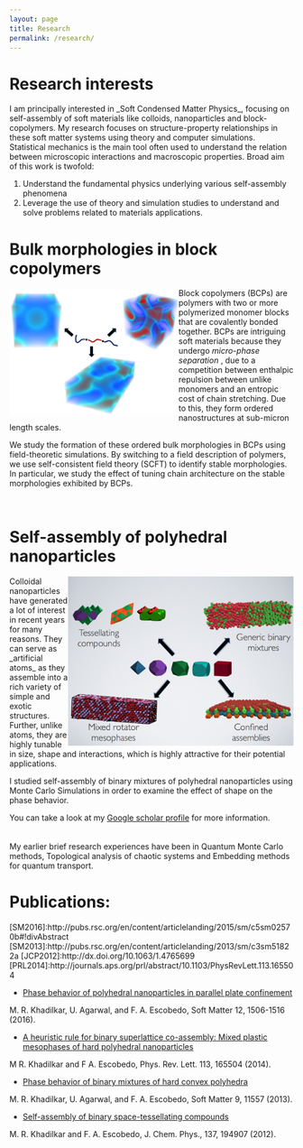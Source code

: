 ```yaml
---
layout: page
title: Research
permalink: /research/
---
```


<!-- {% include image.html url="/images/octojekyll.png" caption="Octojekyll." width=300 align="right" %} -->


<h1> Research interests </h1>
I am principally interested in _Soft Condensed Matter Physics_, focusing on self-assembly of soft materials like colloids, nanoparticles and block-copolymers. My research focuses on structure-property relationships in these soft matter systems using theory and computer simulations. Statistical mechanics is the main tool often used to understand the relation between microscopic interactions and macroscopic properties. Broad aim of this work is twofold:

1. Understand the fundamental physics underlying various self-assembly phenomena
2. Leverage the use of theory and simulation studies to understand and solve problems related to materials applications.

<h1>Bulk morphologies in block copolymers</h1>
<img src="/images/bcp-sa.png"   align="left" width="300">

Block copolymers (BCPs) are polymers with two or more polymerized monomer blocks that are covalently bonded together. BCPs are intriguing soft materials because they undergo _micro-phase separation_ , due to a competition between enthalpic repulsion between unlike monomers and an entropic cost of chain stretching. Due to this, they form ordered nanostructures at sub-micron length scales.

We study the formation of these ordered bulk morphologies in BCPs using field-theoretic simulations. By switching to a field description of polymers, we use self-consistent field theory (SCFT) to identify stable morphologies. In particular, we study the effect of tuning chain architecture on the stable morphologies exhibited by BCPs.

<br>

<h1>Self-assembly of polyhedral nanoparticles</h1>

<img src="/images/polyhedra.png"   align="right" width="400">
Colloidal nanoparticles have generated a lot of interest in recent years for many reasons. They can serve as _artificial atoms_ as they assemble into a rich variety of simple and exotic structures. Further, unlike atoms, they are highly tunable in size, shape and interactions, which is highly attractive for their potential applications.

 I studied self-assembly of binary mixtures of polyhedral nanoparticles using Monte Carlo Simulations in order to examine the effect of shape on the phase behavior.

<!-- ![polyhedral colloids](/images/coto.png) -->
<!-- <img src="/images/polyhedra.png"   style="float: middle; width: 400px;"/> -->
<!-- <center> <img src="/images/polyhedra.png"   align="middle" width="400"> </center> -->

 You can take a look at my [Google scholar profile](http://scholar.google.com/citations?user=kBKoYr8AAAAJ) for more information.
<br><br><br>
My earlier brief research experiences have been in Quantum Monte Carlo methods, Topological analysis of chaotic systems and Embedding methods for quantum transport.
<br>

<h1>Publications:</h1>
[SM2016]:http://pubs.rsc.org/en/content/articlelanding/2015/sm/c5sm02570b#!divAbstract
[SM2013]:http://pubs.rsc.org/en/content/articlelanding/2013/sm/c3sm51822a
[JCP2012]:http://dx.doi.org/10.1063/1.4765699
[PRL2014]:http://journals.aps.org/prl/abstract/10.1103/PhysRevLett.113.165504

* [Phase behavior of polyhedral nanoparticles in parallel plate confinement](SM2016)

M. R. Khadilkar, U. Agarwal, and F. A. Escobedo, Soft Matter 12, 1506-1516 (2016).

* [A heuristic rule for binary superlattice co-assembly: Mixed plastic mesophases of hard polyhedral nanoparticles](PRL2014)

M R. Khadilkar and F A. Escobedo, Phys. Rev. Lett. 113, 165504 (2014).

* [Phase behavior of binary mixtures of hard convex polyhedra ](SM2013)

M. R. Khadilkar, U. Agarwal, and F. A. Escobedo, Soft Matter 9, 11557 (2013).

* [Self-assembly of binary space-tessellating compounds](JCP2012)

M. R. Khadilkar and F. A. Escobedo, J. Chem. Phys., 137, 194907 (2012).
